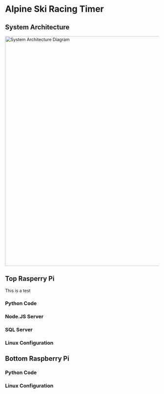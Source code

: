 # Alpine Ski Racing Timer

## System Architecture

<img width=750 alt="System Architecture Diagram" src="https://user-images.githubusercontent.com/90717831/153794187-3a2d924e-e8b6-44ff-8e26-b49ccfc2ff9f.png">


## Top Rasperry Pi

This is a test

### Python Code

### Node.JS Server

### SQL Server

### Linux Configuration

## Bottom Raspberry Pi

### Python Code

### Linux Configuration
